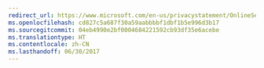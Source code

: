 ```yaml
---
redirect_url: https://www.microsoft.com/en-us/privacystatement/OnlineServices/Default.aspx
ms.openlocfilehash: cd827c5a687f30a59aabbbbf1dbf1b5e996d3b17
ms.sourcegitcommit: 04eb4990e2bf0004684221592cb93df35e6acebe
ms.translationtype: HT
ms.contentlocale: zh-CN
ms.lasthandoff: 06/30/2017
---
```

